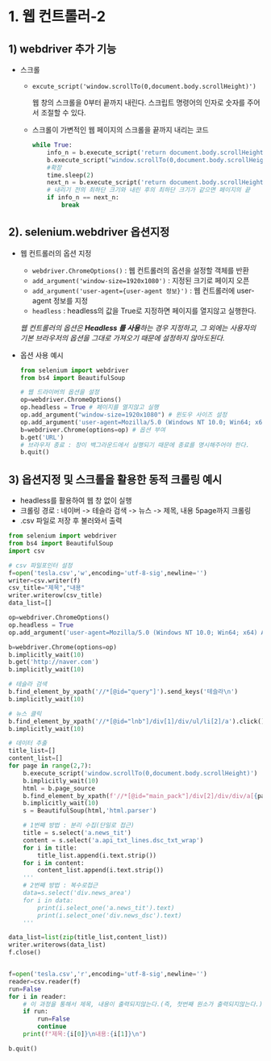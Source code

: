 # 1. 웹 컨트롤러-2

## 1) webdriver 추가 기능

- 스크롤

  - ``excute_script('window.scrollTo(0,document.body.scrollHeight)')``

    웹 창의 스크롤을 0부터 끝까지 내린다. 스크립트 명령어의 인자로 숫자를 주어서 조절할 수 있다.

  - 스크롤이 가변적인 웹 페이지의 스크롤을 끝까지 내리는 코드

    ```python
    while True:
        info_n = b.execute_script('return document.body.scrollHeight')#로드된 내용의 최하단 크기확인
        b.execute_script("window.scrollTo(0,document.body.scrollHeight)")
        #확장
        time.sleep(2)
        next_n = b.execute_script('return document.body.scrollHeight')
        # 내리기 전의 최하단 크기와 내린 후의 최하단 크기가 같으면 페이지의 끝
        if info_n == next_n:
            break
    ```



## 2). selenium.webdriver 옵션지정

- 웹 컨트롤러의 옵션 지정

  - ``webdriver.ChromeOptions()`` : 웹 컨트롤러의 옵션을 설정할 객체를 반환
  - ``add_argument('window-size=1920x1080')`` : 지정된 크기로 페이지 오픈
  - ``add_argument('user-agent={user-agent 정보}')`` : 웹 컨트롤러에 user-agent 정보를 지정
  - ``headless`` : headless의 값을 True로 지정하면 페이지를 열지않고 실행한다.

  *웹 컨트롤러의 옵션은 **Headless 를 사용**하는 경우 지정하고, 그 외에는 사용자의 기본 브라우저의 옵션을 그대로 가져오기 때문에 설정하지 않아도된다.*

- 옵션 사용 예시

  ```python
  from selenium import webdriver
  from bs4 import BeautifulSoup
  
  # 웹 드라이버의 옵션을 설정
  op=webdriver.ChromeOptions()
  op.headless = True # 페이지를 열지않고 실행
  op.add_argument("window-size=1920x1080") # 윈도우 사이즈 설정
  op.add_argument('user-agent=Mozilla/5.0 (Windows NT 10.0; Win64; x64) AppleWebKit/537.36 (KHTML, like Gecko) Chrome/100.0.4896.75 Safari/537.36')# user-agent의 값 설정
  b=webdriver.Chrome(options=op) # 옵션 부여
  b.get('URL')
  # 브라우저 종료 : 창이 백그라운드에서 실행되기 때문에 종료를 명시해주어야 한다.
  b.quit()
  
  ```




## 3) 옵션지정 및 스크롤을 활용한 동적 크롤링 예시

- headless를 활용하여 웹 창 없이 실행
- 크롤링 경로 : 네이버 -> 테슬라 검색 -> 뉴스 -> 제목, 내용 5page까지 크롤링
- .csv 파일로 저장 후 불러와서 출력

```python
from selenium import webdriver
from bs4 import BeautifulSoup
import csv

# csv 파일포인터 설정
f=open('tesla.csv','w',encoding='utf-8-sig',newline='')
writer=csv.writer(f)
csv_title="제목","내용"
writer.writerow(csv_title)
data_list=[]

op=webdriver.ChromeOptions()
op.headless = True
op.add_argument('user-agent=Mozilla/5.0 (Windows NT 10.0; Win64; x64) AppleWebKit/537.36 (KHTML, like Gecko) Chrome/100.0.4896.75 Safari/537.36')

b=webdriver.Chrome(options=op)
b.implicitly_wait(10)
b.get('http://naver.com')
b.implicitly_wait(10)

# 테슬라 검색
b.find_element_by_xpath('//*[@id="query"]').send_keys('테슬라\n')
b.implicitly_wait(10)

# 뉴스 클릭
b.find_element_by_xpath('//*[@id="lnb"]/div[1]/div/ul/li[2]/a').click()
b.implicitly_wait(10)

# 데이터 추출
title_list=[]
content_list=[]
for page in range(2,7):
    b.execute_script('window.scrollTo(0,document.body.scrollHeight)')
    b.implicitly_wait(10)
    html = b.page_source
    b.find_element_by_xpath(f'//*[@id="main_pack"]/div[2]/div/div/a[{page}]').click()
    b.implicitly_wait(10)
    s = BeautifulSoup(html,'html.parser')

    # 1번째 방법 : 분리 수집(단일로 접근)
    title = s.select('a.news_tit')
    content = s.select('a.api_txt_lines.dsc_txt_wrap')
    for i in title:
        title_list.append(i.text.strip())
    for i in content:
        content_list.append(i.text.strip())
    '''
    # 2번째 방법 : 복수로접근
    data=s.select('div.news_area')
    for i in data:
        print(i.select_one('a.news_tit').text)
        print(i.select_one('div.news_dsc').text)
    '''

data_list=list(zip(title_list,content_list))
writer.writerows(data_list)
f.close()


f=open('tesla.csv','r',encoding='utf-8-sig',newline='')
reader=csv.reader(f)
run=False
for i in reader:
    # 이 과정을 통해서 제목, 내용이 출력되지않는다.(즉, 첫번째 원소가 출력되지않는다.)
    if run:
        run=False
        continue
    print(f"제목:{i[0]}\n내용:{i[1]}\n")

b.quit()
```



